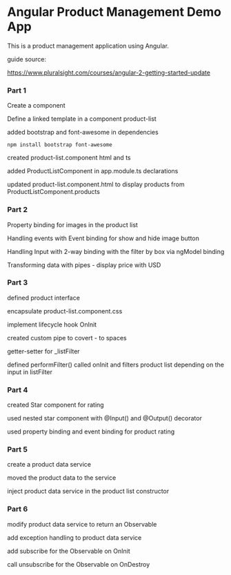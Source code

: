 # Angular Product Management Demo App

This is a product management application using Angular.

guide source:

https://www.pluralsight.com/courses/angular-2-getting-started-update


### Part 1

Create a component

Define a linked template in a component product-list

added bootstrap and font-awesome in dependencies

`npm install bootstrap font-awesome`

created product-list.component html and ts

added ProductListComponent in app.module.ts declarations

updated product-list.component.html to display products from ProductListComponent.products

### Part 2

Property binding for images in the product list

Handling events with Event binding for show and hide image button

Handling Input with 2-way binding with the filter by box via ngModel binding

Transforming data with pipes - display price with USD 

### Part 3

defined product interface 

encapsulate product-list.component.css

implement lifecycle hook OnInit

created custom pipe to covert - to spaces

getter-setter for _listFilter

defined performFilter() called onInit and filters product list depending on the input in listFilter

### Part 4

created Star component for rating

used nested star component with @Input() and @Output() decorator

used property binding and event binding for product rating

### Part 5

create a product data service

moved the product data to the service

inject product data service in the product list constructor

### Part 6

modify product data service to return an Observable

add exception handling to product data service

add subscribe for the Observable on OnInit

call unsubscribe for the Observable on OnDestroy